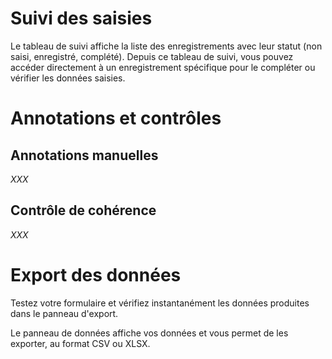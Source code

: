 # Suivi des saisies

Le tableau de suivi affiche la liste des enregistrements avec leur statut (non saisi, enregistré, complété). Depuis ce tableau de suivi, vous pouvez accéder directement à un enregistrement spécifique pour le compléter ou vérifier les données saisies.

# Annotations et contrôles

## Annotations manuelles

*XXX*

## Contrôle de cohérence

*XXX*

# Export des données

Testez votre formulaire et vérifiez instantanément les données produites dans le panneau d'export.

Le panneau de données affiche vos données et vous permet de les exporter, au format CSV ou XLSX.
